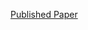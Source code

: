 [Published Paper]([url](https://jhss.scholasticahq.com/article/89012-convolutional-autoencoders-combined-with-kernel-density-estimation-for-data-efficient-and-accurate-disease-detection-in-mri-scans-of-the-brain))

